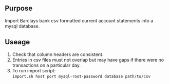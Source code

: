 ## Purpose
Import Barclays bank csv formatted current account statements into a mysql database.

## Useage
1. Check that column headers are consistent.  
1. Entries in csv files must not overlap but may have gaps if there were no transactions on a particular day.  
1. To run import script:  
`import.sh host port mysql-root-password database path/to/csv`
